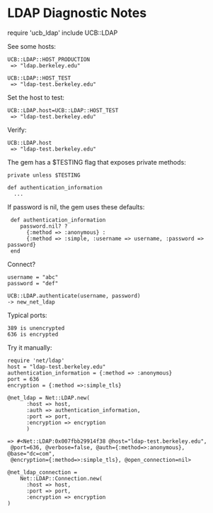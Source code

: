 # LDAP Diagnostic Notes

require 'ucb_ldap'
include UCB::LDAP

See some hosts:

    UCB::LDAP::HOST_PRODUCTION
     => "ldap.berkeley.edu"

    UCB::LDAP::HOST_TEST
     => "ldap-test.berkeley.edu"

Set the host to test:

    UCB::LDAP.host=UCB::LDAP::HOST_TEST
     => "ldap-test.berkeley.edu"

Verify:

    UCB::LDAP.host
     => "ldap-test.berkeley.edu"

The gem has a $TESTING flag that exposes private methods:

    private unless $TESTING

    def authentication_information
      ...

If password is nil, the gem uses these defaults:

     def authentication_information
        password.nil? ?
          {:method => :anonymous} :
          {:method => :simple, :username => username, :password => password}
     end

Connect?

    username = "abc"
    password = "def"

    UCB::LDAP.authenticate(username, password)
    -> new_net_ldap

Typical	ports:

    389	is unencrypted
    636	is encrypted

Try it manually:

    require 'net/ldap'
    host = "ldap-test.berkeley.edu"
    authentication_information = {:method => :anonymous}
    port = 636
    encryption = {:method =>:simple_tls}

    @net_ldap = Net::LDAP.new(
          :host => host,
          :auth => authentication_information,
          :port => port,
          :encryption => encryption
          )

    => #<Net::LDAP:0x007fbb29914f38 @host="ldap-test.berkeley.edu",
     @port=636, @verbose=false, @auth={:method=>:anonymous}, @base="dc=com",
     @encryption={:method=>:simple_tls}, @open_connection=nil>

    @net_ldap_connection =
        Net::LDAP::Connection.new(
          :host => host,
          :port => port,
          :encryption => encryption
	)
